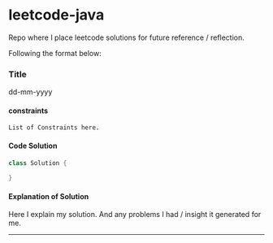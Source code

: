 # leetcode-java
Repo where I place leetcode solutions for future reference / reflection.

Following the format below:

### Title

dd-mm-yyyy

#### constraints

~~~
List of Constraints here.
~~~

#### Code Solution

```Java
class Solution {
  
}
```

####  Explanation of Solution

Here I explain my solution. And any problems I had / insight it generated for me.

---

